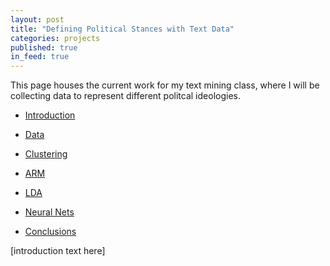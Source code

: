 ```yaml
---
layout: post
title: "Defining Political Stances with Text Data"
categories: projects
published: true
in_feed: true
---
```

This page houses the current work for my text mining class, where I will be collecting data to represent different politcal ideologies. 
 <section>

 </section>

 <section>
	<p>
	<ul class="actions">
		<li><a href="" class="button fit small">Introduction</a></li>
	</ul>
  </p>
  
</section>

<section>
	<p>
	<ul class="actions">
		<li><a href="" class="button fit small">Data</a></li>
	</ul>
  </p>
  
</section>

<section>
	<p>
	<ul class="actions">
		<li><a href="" class="button fit small">Clustering</a></li>
	</ul>
  </p>
  
</section>

<section>
	<p>
	<ul class="actions">
		<li><a href="" class="button fit small">ARM</a></li>
	</ul>
  </p>
  
</section>

<section>
	<p>
	<ul class="actions">
		<li><a href="" class="button fit small">LDA</a></li>
	</ul>
  </p>
  
</section>

<section>
	<p>
	<ul class="actions">
		<li><a href="" class="button fit small">Neural Nets</a></li>
	</ul>
  </p>
  
</section>

<section>
	<p>
	<ul class="actions">
		<li><a href="" class="button fit small">Conclusions</a></li>
	</ul>
  </p>
  
</section>


<section>
[introduction text here] 
</section>
